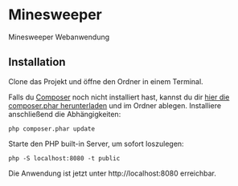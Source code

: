 # Minesweeper

Minesweeper Webanwendung

## Installation

Clone das Projekt und öffne den Ordner in einem Terminal.

Falls du [Composer](https://getcomposer.org) noch nicht installiert hast, kannst du dir [hier die composer.phar herunterladen](https://getcomposer.org/download/1.2.4/composer.phar) und im Ordner ablegen. Installiere anschließend die Abhängigkeiten:

```shell
php composer.phar update
```

Starte den PHP built-in Server, um sofort loszulegen:

```shell
php -S localhost:8080 -t public
```

Die Anwendung ist jetzt unter http://localhost:8080 erreichbar.
